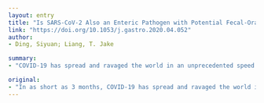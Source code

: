 ```yaml
---
layout: entry
title: "Is SARS-CoV-2 Also an Enteric Pathogen with Potential Fecal-Oral Transmission: A COVID-19 Virological and Clinical Review"
link: "https://doi.org/10.1053/j.gastro.2020.04.052"
author:
- Ding, Siyuan; Liang, T. Jake

summary:
- "COVID-19 has spread and ravaged the world in an unprecedented speed in modern history rivaling the 1918 flu pandemic. SARS-CoV-2, the culprit virus, is highly contagious and stable in the environment. Accumulating evidence suggest that this virus may also be an enteric virus that can spread via the fecal-oral route. This could also contribute to the rapidity and proliferation of the virus."

original:
- "In as short as 3 months, COVID-19 has spread and ravaged the world in an unprecedented speed in modern history rivaling the 1918 flu pandemic. SARS-CoV-2, the culprit virus, is highly contagious and stable in the environment and predominantly transmits among humans via the respiratory route. Accumulating evidence suggest that this virus, like many of its related viruses, may also be an enteric virus that can spread via the fecal-oral route. Such a hypothesis would also contribute to the rapidity and proliferation of this pandemic. Here we briefly summarize what is known about this family of viruses and literature basis of the hypothesis that SARS-CoV-2 is capable of infecting the gastrointestinal tract and shedding in the environment for potential human-to-human transmission."
---
```


